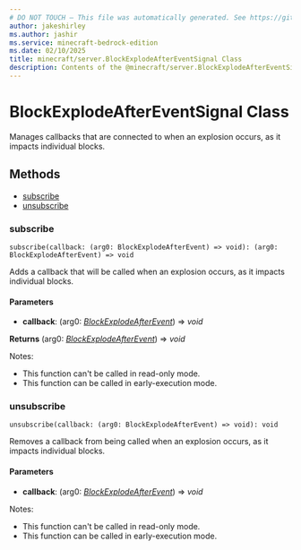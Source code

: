 ```yaml
---
# DO NOT TOUCH — This file was automatically generated. See https://github.com/mojang/minecraftapidocsgenerator to modify descriptions, examples, etc.
author: jakeshirley
ms.author: jashir
ms.service: minecraft-bedrock-edition
ms.date: 02/10/2025
title: minecraft/server.BlockExplodeAfterEventSignal Class
description: Contents of the @minecraft/server.BlockExplodeAfterEventSignal class.
---
```

# BlockExplodeAfterEventSignal Class

Manages callbacks that are connected to when an explosion occurs, as it impacts individual blocks.

## Methods
- [subscribe](#subscribe)
- [unsubscribe](#unsubscribe)

### **subscribe**
`
subscribe(callback: (arg0: BlockExplodeAfterEvent) => void): (arg0: BlockExplodeAfterEvent) => void
`

Adds a callback that will be called when an explosion occurs, as it impacts individual blocks.

#### **Parameters**
- **callback**: (arg0: [*BlockExplodeAfterEvent*](BlockExplodeAfterEvent.md)) => *void*

**Returns** (arg0: [*BlockExplodeAfterEvent*](BlockExplodeAfterEvent.md)) => *void*
  
Notes:
- This function can't be called in read-only mode.
- This function can be called in early-execution mode.

### **unsubscribe**
`
unsubscribe(callback: (arg0: BlockExplodeAfterEvent) => void): void
`

Removes a callback from being called when an explosion occurs, as it impacts individual blocks.

#### **Parameters**
- **callback**: (arg0: [*BlockExplodeAfterEvent*](BlockExplodeAfterEvent.md)) => *void*
  
Notes:
- This function can't be called in read-only mode.
- This function can be called in early-execution mode.
